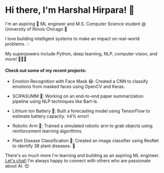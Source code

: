 Hi there, I'm Harshal Hirpara! 👋
===============================
I'm an aspiring 🚀 ML engineer and M.S. Computer Science student @ University of Illinois Chicago 🌆

I love building intelligent systems to make an impact on real-world problems. 💡

My superpowers include Python, deep learning, NLP, computer vision, and more! 🐍🧠👀

#### Check out some of my recent projects:

  * Emotion Recognition with Face Mask 😷: Created a CNN to classify emotions from masked faces using OpenCV and Keras. 

  * SCIPASUMM 📜: Working on an end-to-end paper summarization pipeline using NLP techniques like Bart-ls.

  * Lithium Ion Battery 🔋: Built a forecasting model using TensorFlow to estimate battery capacity. ≤4% error!

  * Robotic Arm 🤖: Trained a simulated robotic arm to grab objects using reinforcement learning algorithms.

  * Plant Disease Classification 🌱: Created an image classifier using ResNet to identify 38 plant diseases. 🌳

There's so much more I'm learning and building as an aspiring ML engineer. [Let's chat!](https://www.linkedin.com/in/harshaljhirpara) I'm always happy to connect with others who are passionate about AI. 😊
